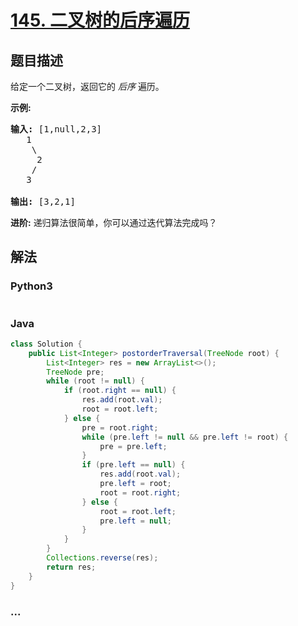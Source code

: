 # [145. 二叉树的后序遍历](https://leetcode-cn.com/problems/binary-tree-postorder-traversal)



## 题目描述

<!-- 这里写题目描述 -->

<p>给定一个二叉树，返回它的 <em>后序&nbsp;</em>遍历。</p>

<p><strong>示例:</strong></p>

<pre><strong>输入:</strong> [1,null,2,3]  
   1
    \
     2
    /
   3 

<strong>输出:</strong> [3,2,1]</pre>

<p><strong>进阶:</strong>&nbsp;递归算法很简单，你可以通过迭代算法完成吗？</p>


## 解法

<!-- 这里可写通用的实现逻辑 -->

<!-- tabs:start -->

### **Python3**

<!-- 这里可写当前语言的特殊实现逻辑 -->

```python

```

### **Java**

<!-- 这里可写当前语言的特殊实现逻辑 -->

```java
class Solution {
    public List<Integer> postorderTraversal(TreeNode root) {
        List<Integer> res = new ArrayList<>();
        TreeNode pre;
        while (root != null) {
            if (root.right == null) {
                res.add(root.val);
                root = root.left;
            } else {
                pre = root.right;
                while (pre.left != null && pre.left != root) {
                    pre = pre.left;
                }
                if (pre.left == null) {
                    res.add(root.val);
                    pre.left = root;
                    root = root.right;
                } else {
                    root = root.left;
                    pre.left = null;
                }
            }         
        }
        Collections.reverse(res);
        return res;
    }
}
```

### **...**

```

```

<!-- tabs:end -->
